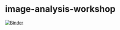 # image-analysis-workshop
[![Binder](https://mybinder.org/badge_logo.svg)](https://mybinder.org/v2/gh/LEM-SCIENCE/image-analysis-workshop/HEAD)
